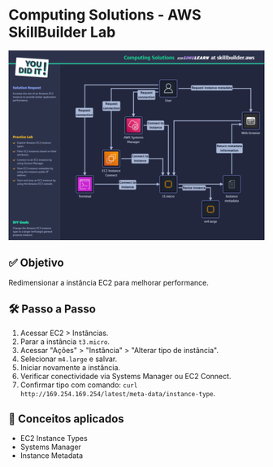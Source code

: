 # Computing Solutions - AWS SkillBuilder Lab

![Computing Solutions](./ComputingSolutions.png)

## ✅ Objetivo

Redimensionar a instância EC2 para melhorar performance.

## 🛠️ Passo a Passo

1. Acessar EC2 > Instâncias.
2. Parar a instância `t3.micro`.
3. Acessar "Ações" > "Instância" > "Alterar tipo de instância".
4. Selecionar `m4.large` e salvar.
5. Iniciar novamente a instância.
6. Verificar conectividade via Systems Manager ou EC2 Connect.
7. Confirmar tipo com comando: `curl http://169.254.169.254/latest/meta-data/instance-type`.

## 🧠 Conceitos aplicados

- EC2 Instance Types
- Systems Manager
- Instance Metadata
